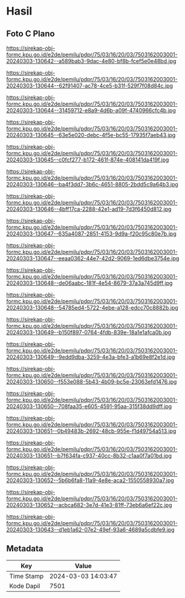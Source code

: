 # Hasil

## Foto C Plano

https://sirekap-obj-formc.kpu.go.id/e2de/pemilu/pdpr/75/03/16/20/03/7503162003001-20240303-130642--a589bab3-9dac-4e80-bf8b-fcef5e0e48bd.jpg

https://sirekap-obj-formc.kpu.go.id/e2de/pemilu/pdpr/75/03/16/20/03/7503162003001-20240303-130644--62f91407-ac78-4ce5-b31f-529f7f08d84c.jpg

https://sirekap-obj-formc.kpu.go.id/e2de/pemilu/pdpr/75/03/16/20/03/7503162003001-20240303-130644--31459712-e8a9-4d6b-a09f-4740966cfc4b.jpg

https://sirekap-obj-formc.kpu.go.id/e2de/pemilu/pdpr/75/03/16/20/03/7503162003001-20240303-130645--63e5e020-debc-4f5e-bc55-17935f7aeb43.jpg

https://sirekap-obj-formc.kpu.go.id/e2de/pemilu/pdpr/75/03/16/20/03/7503162003001-20240303-130645--c0fcf277-b172-461f-874e-408141da419f.jpg

https://sirekap-obj-formc.kpu.go.id/e2de/pemilu/pdpr/75/03/16/20/03/7503162003001-20240303-130646--ba4f3dd7-3b6c-4651-8805-2bdd5c9a64b3.jpg

https://sirekap-obj-formc.kpu.go.id/e2de/pemilu/pdpr/75/03/16/20/03/7503162003001-20240303-130646--4bff17ca-2288-42e1-ad19-7d3f6450d812.jpg

https://sirekap-obj-formc.kpu.go.id/e2de/pemilu/pdpr/75/03/16/20/03/7503162003001-20240303-130647--635a4087-2851-4153-9d9a-f20c95c80e7b.jpg

https://sirekap-obj-formc.kpu.go.id/e2de/pemilu/pdpr/75/03/16/20/03/7503162003001-20240303-130647--eeaa0362-44e7-42d2-9069-1ed6dbe3754e.jpg

https://sirekap-obj-formc.kpu.go.id/e2de/pemilu/pdpr/75/03/16/20/03/7503162003001-20240303-130648--de06aabc-181f-4e54-8679-37a3a745d9ff.jpg

https://sirekap-obj-formc.kpu.go.id/e2de/pemilu/pdpr/75/03/16/20/03/7503162003001-20240303-130648--54785ed4-5722-4ebe-a128-edcc70c8882b.jpg

https://sirekap-obj-formc.kpu.go.id/e2de/pemilu/pdpr/75/03/16/20/03/7503162003001-20240303-130649--b150f897-0764-4fdb-839e-18a1e1afca0b.jpg

https://sirekap-obj-formc.kpu.go.id/e2de/pemilu/pdpr/75/03/16/20/03/7503162003001-20240303-130649--9edd9dba-3259-4e3a-bfe3-a1b69e8f2e1d.jpg

https://sirekap-obj-formc.kpu.go.id/e2de/pemilu/pdpr/75/03/16/20/03/7503162003001-20240303-130650--f553e088-5b43-4b09-bc5e-23063efd1476.jpg

https://sirekap-obj-formc.kpu.go.id/e2de/pemilu/pdpr/75/03/16/20/03/7503162003001-20240303-130650--708faa35-e605-4591-95aa-315f38dd9dff.jpg

https://sirekap-obj-formc.kpu.go.id/e2de/pemilu/pdpr/75/03/16/20/03/7503162003001-20240303-130651--0b49483b-2692-48cb-955e-f1d49754a513.jpg

https://sirekap-obj-formc.kpu.go.id/e2de/pemilu/pdpr/75/03/16/20/03/7503162003001-20240303-130651--b7f634fa-c937-40cc-8b32-c1aa0f7a01bd.jpg

https://sirekap-obj-formc.kpu.go.id/e2de/pemilu/pdpr/75/03/16/20/03/7503162003001-20240303-130652--5b6b6fa8-11a9-4e8e-aca2-1550558930a7.jpg

https://sirekap-obj-formc.kpu.go.id/e2de/pemilu/pdpr/75/03/16/20/03/7503162003001-20240303-130652--acbca682-3e7d-41e3-81ff-73eb6a6ef22c.jpg

https://sirekap-obj-formc.kpu.go.id/e2de/pemilu/pdpr/75/03/16/20/03/7503162003001-20240303-130643--d1eb1a62-07e2-49ef-93a6-4689a5cdbfe9.jpg


## Metadata

| Key        | Value               |
| ---------- | ------------------- |
| Time Stamp | 2024-03-03 14:03:47 |
| Kode Dapil | 7501                |



